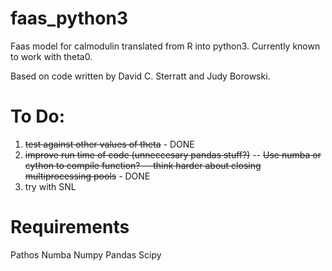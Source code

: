 # faas_python3

Faas model for calmodulin translated from R into python3. Currently known to work with theta0.

Based on code written by David C. Sterratt and Judy Borowski.

# To Do:
1. ~~test against other values of theta~~ - DONE
2. ~~improve run time of code (unneccesary pandas stuff?)~~
-- ~~Use numba or cython to compile function?
-- think harder about closing multiprocessing pools~~ - DONE
3. try with SNL

# Requirements
Pathos
Numba
Numpy
Pandas
Scipy
